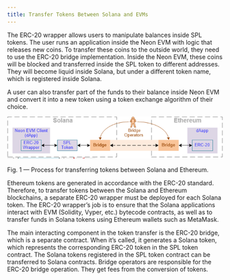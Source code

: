 ```yaml
---
title: Transfer Tokens Between Solana and EVMs
---
```


The ERC-20 wrapper allows users to manipulate balances inside SPL tokens. The user runs an application inside the Neon EVM with logic that releases new coins. To transfer these coins to the outside world, they need to use the ERC-20 bridge implementation. Inside the Neon EVM, these coins will be blocked and transferred inside the SPL token to different addresses. They will become liquid inside Solana, but under a different token name, which is registered inside Solana.

A user can also transfer part of the funds to their balance inside Neon EVM and convert it into a new token using a token exchange algorithm of their choice.

<div className='neon-img-box-600' style={{textAlign: 'center'}}>

![](./img/sol-evm.png)

Fig. 1 — Process for transferring tokens between Solana and Ethereum.

</div>

Ethereum tokens are generated in accordance with the ERC-20 standard. Therefore, to transfer tokens between the Solana and Ethereum blockchains, a separate ERC-20 wrapper must be deployed for each Solana token. The ERC-20 wrapper’s job is to ensure that the Solana applications interact with EVM (Solidity, Vyper, etc.) bytecode contracts, as well as to transfer funds in Solana tokens using Ethereum wallets such as MetaMask.

The main interacting component in the token transfer is the ERC-20 bridge, which is a separate contract. When it’s called, it generates a Solana token, which represents the corresponding ERC-20 token in the SPL token contract. The Solana tokens registered in the SPL token contract can be transferred to Solana contracts.
Bridge operators are responsible for the ERC-20 bridge operation. They get fees from the conversion of tokens.
